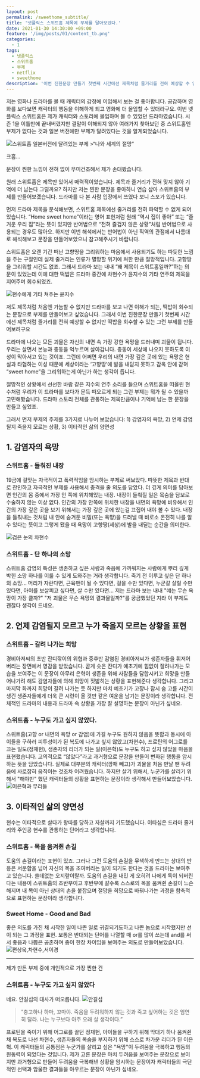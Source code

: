 ```yaml
---
layout: post
permalink: /sweethome_subtitle/
title: '넷플릭스 스위트홈 제목에 부제를 달아보았다.'
date: 2021-01-30 14:30:00 +09:00
feature: '/img/posts/01/content_tb.png'
categories:
  - 1
tags:
  - 넷플릭스
  - 스위트홈
  - 부제
  - netflix
  - sweethome
description: '이번 진한문장 만들기 첫번째 시간에선 제목처럼 줄거리를 전혀 예상할 수 없지만 떡밥을 회수할 수 있는 그런 부제를 만들어보려구요.'
---
```


저는 영화나 드라마를 볼 때 캐릭터의 감정에 이입해서 보는 걸 좋아합니다. 공감하며 영화를 보다보면 캐릭터의 행동을 이해하게 되고 영화에 더 몰입할 수 있더라구요. 이번 넷플릭스 스위트홈은 제가 캐릭터와 스토리에 몰입하며 볼 수 있었던 드라마였습니다. 시즌 1을 이틀만에 끝내버렸지만 결말이 이해되지 않아 여러가지 찾아보던 중 스위트홈엔 부제가 없다는 것과 일본 버전에만 부제가 달려있다는 것을 알게되었습니다.

<img alt = "스위트홈 일본버전에 달려있는 부제" src="/img/posts/01/japan_subtitle2.jpg">
>“나와 세계의 절망”

크흠...

문장이 찐한 느낌이 전혀 없이 무미건조해서 제가 손대봤습니다.

원래 스위트홈은 제목만 있어서 매력적이었습니다. 제목과 줄거리가 전혀 맞지 않아 기억에 더 남는다 그럴까요? 하지만 저는 찐한 문장을 좋아하니 연습 삼아 스위트홈의 부제를 만들어보겠습니다. 드라마를 다 본 사람 입장에서 쓰였다 보니 스포가 있습니다.

먼저 드라마 제목을 분석해보면, 스위트홈 제목에선 줄거리를 전혀 파악할 수 없게 되어있습니다. “Home sweet home”이라는 영어 표현처럼 원래 “역시 집이 좋아” 또는 “즐거운 우리 집”라는 뜻이 있지만 반어법으로 “전혀 즐겁지 않은 상황”처럼 반어법으로 사용되는 경우도 많아요. 하지만 이번 해석에서는 반어법이 아닌 직역의 관점에서 나름대로 해석해보고 문장을 만들어보았으니 참고해주시기 바랍니다.

스위트홈은 오랜 기간 떠난 고향땅을 그리워하는 마음에서 사용되기도 하는 따듯한 느낌을 주는 구절인데 실제 줄거리는 인류가 멸망할 위기에 처한 만큼 절망적입니다. 고향땅을 그리워할 시간도 없죠. 그래서 드라마 보는 내내 “왜 제목이 스위트홈일까?”하는 의문이 있었는데 이에 대한 떡밥은 드라마 중간에 차현수가 윤지수의 기타 연주의 제목을 지어주며 회수되었죠.

![현수에게 기타 쳐주는 윤지수](/img/posts/01/hyunsoojisoo.png)

저도 제목처럼 처음엔 가늠할 수 없지만 드라마를 보고 나면 이해가 되는, 떡밥이 회수되는 문장으로 부제를 만들어보고 싶었습니다. 그래서 이번 진한문장 만들기 첫번째 시간에선 제목처럼 줄거리를 전혀 예상할 수 없지만 떡밥을 회수할 수 있는 그런 부제를 만들어보려구요

드라마에 나오는 모든 괴물은 자신의 내면 속 가장 강한 욕망을 드러내며 괴물이 됩니다. 우리는 살면서 본능과 충동을 억누르며 살아갑니다. 충동이 세상에 나오지 못하도록 이성이 막아서고 있는 것이죠. 그런데 어쩌면 우리의 내면 가장 깊은 곳에 있는 욕망은 현실과 타협하는 이성 때문에 세상이라는 ‘고향땅’에 발을 내딛지 못하고 감옥 안에 갇혀 “sweet home”을 그리워하는게 아닌가 하는 생각이 듭니다.

절망적인 상황에서 선선한 바람 같은 지수의 연주 소리를 들으며 스위트홈을 떠올린 현수처럼 우리가 이 드라마를 보다가 문득 떠오르게 되는 그런 부제는 뭐가 될 수 있을까 고민해봤습니다. 드라마 스토리 전체를 관통하는 제목만큼이나 기억에 남는 한 문장을 만들고 싶었죠.

그래서 먼저 부제의 주제를 3가지로 나누어 보았습니다: 1) 감염자의 욕망, 2) 언제 감염될지 죽을지 모르는 상황, 3) 이타적인 삶의 양면성

## 1. 감염자의 욕망
### 스위트홈 - 들춰진 내장
19금에 걸맞는 자극적이고 폭력적임을 암시하는 부제로 써보았다. 따뜻한 제목과 반대로 잔인하고 자극적인 부제를 사용해서 충격을 줄 의도를 담았다. 더 깊게 의미를 담아보면 인간의 몸 중에서 가장 안 쪽에 위치해있는 내장. 내장이 들춰질 일은 목숨을 담보로 수술하지 않는 이상 없다. 인간의 가장 안쪽에 위치한 내장을 내면의 욕망에 비유해서 인간의 가장 깊은 곳을 보기 위해서는 가장 깊은 곳에 있는걸 끄집어 내야 볼 수 있다. 내장을 들춰내는 것처럼 내 안에 숨겨둔 비밀(또는 욕망)을 드러낼 때 비로소 온전히 나를 알 수 있다는 뜻이고 그렇게 됐을 때 욕망이 고향땅(세상)에 발을 내딛는 순간을 의미한다.

![검은 눈의 차현수](/img/posts/01/hyunsoo.png)

### 스위트홈 - 단 하나의 소망
스위트홈 감염의 특성은 생존하고 싶은 사람과 죽음에 가까워지는 사람에게 뿌리 깊게 박힌 소망 하나를 이룰 수 있게 도와주는 거라 생각합니다. 죽기 전 이루고 싶은 단 하나의 소망... 머리가 자란다면, 근육맨이 될 수 있다면, 걸을 수만 있다면, 누군갈 살릴 수만 있다면, 아이를 보살피고 싶다면, 살 수만 있다면... 저는 드라마 보는 내내 "얘는 무슨 욕망이 가장 클까?" "저 괴물은 무슨 욕망의 결과물일까?"를 궁금했었던 지라 이 부제도 괜찮다 생각이 드네요.

## 2. 언제 감염될지 모르고 누가 죽을지 모르는 상황을 표현
### 스위트홈 – 갈려 나가는 희망
경비아저씨의 초반 잔디깎이의 위협과 중후반 감염된 경비아저씨가 생존자들을 휘저어버리는 장면에서 영감을 받았습니다. 곧게 솟은 잔디가 예초기에 힘없이 잘려나가는 모습을 보여주는 이 문장이 아무리 은혁이 생존을 위해 사람들을 담합시키고 희망을 만들어나가려 해도 감염자들에 의해 희망이 짓밟히는 상황을 표현해준다 생각합니다. 그리고 마지막 화까지 희망이 갈려 나가는 듯 하지만 마치 예초기가 고장나 잠시 숨 고를 시간이 생긴 생존자들에게 더욱 큰 시련이 올 것만 같은 여운을 남기는 문장이라 생각합니다. 전체적인 드라마의 내용과 드라마 속 상황을 가장 잘 설명하는 문장이 아닌가 싶네요.
### 스위트홈 - 누구도 가고 싶지 않았다.
스위트홈(고향 or 내면의 욕망 or 감염)에 가길 누구도 원하지 않음을 뜻함과 동시에 아이들을 구하러 피투성이가 된 복도에 나가고 싶지 않았고(차현수), 프로틴의 어그로를 끄는 일도(정재헌), 생존자의 리더가 되는 일(이은혁)도 누구도 하고 싶지 않았을 마음을 표현했습니다. 고의적으로 “않았다”라고 과거형으로 문장을 만들어 변화된 행동을 암시하는 뜻을 담았습니다. 실제로 대부분의 캐릭터(깡패 빼고)가 괴물을 처음 만날 땐 두려움에 사로잡혀 움직이는 것조차 어려웠습니다. 하지만 살기 위해서, 누군가를 살리기 위해서 "해야만" 했던 캐릭터들의 상황을 표현하는 문장이라 생각해서 만들어보았습니다.
![이은혁과 무리들](/img/posts/01/eunhyuk.webp)
## 3. 이타적인 삶의 양면성
현수는 이타적으로 살다가 왕따를 당하고 자살까지 기도했습니다. 이타심은 드라마 줄거리와 주인공 현수를 관통하는 단어라고 생각합니다.
### 스위트홈 - 목을 움켜쥔 손길
도움의 손길이라는 표현이 있죠. 그러나 그런 도움의 손길을 무색하게 만드는 상대의 반응은 서운함을 넘어 자신의 목을 조여버리는 일이 되기도 한다는 것을 드라마는 보여주고 있습니다. 쓸데없는 오지랖이랄까. 도움의 손길을 내민 게 오히려 나에게 독이 되버린다는 내용이 스위트홈의 초반부이고 후반부에 갈수록 스스로의 목을 움켜쥔 손길이 느슨해지며 내 목이 아닌 상대의 손을 붙잡으며 절망을 희망으로 바꿔나가는 과정을 함축적으로 표현하는 문장이라 생각합니다.
### Sweet Home - Good and Bad
좋은 의도를 가진 채 시작한 일이 나쁜 일로 귀결되기도하고 나쁜 놈으로 시작했지만 선이 되는 그 과정을 표현. 보통은 반대되는 단어를 나열할 때 or를 많이 쓰는데 and를 써서 좋음과 나쁨은 공존하며 종이 한장 차이임을 보여주는 의도로 만들어보았습니다.
![편상욱,차현수,서이경](/img/posts/01/hyunsoo2.png)

***

제가 만든 부제 중에 개인적으로 가장 찐한 건

### 스위트홈 - 누구도 가고 싶지 않았다

네요. 안길섭의 대사가 떠오릅니다.
![안길섭](/img/posts/01/gilsup.jpg)
>“충고하나 하마, 꼬마야. 죽음을 두려워하지 않는 것과 죽고 싶어하는 것은 엄연히 달라. 나는 누구보다 아주 오래 살 생각이다.”

프로틴을 죽이기 위해 어그로를 끌던 정재헌, 아이들을 구하기 위해 막대기 하나 움켜쥔 채 복도로 나선 차현수, 생존자들의 목숨을 부지하기 위해 스스로 차가운 리더가 된 이은혁.
이 캐릭터들의 공통점은 누군가를 살리고 싶은 "욕망"이 두려움을 극복하고 행동의 원동력이 되었다는 것입니다. 제가 고른 문장은 마치 두려움을 보여주는 문장으로 보이지만 과거형으로 만들어 두려움을 극복해낸 상황을 암시하는 문장이자 캐릭터들의 극단적인 선택과 암울한 결과들을 아우르는 문장이 아닌가 싶네요.
